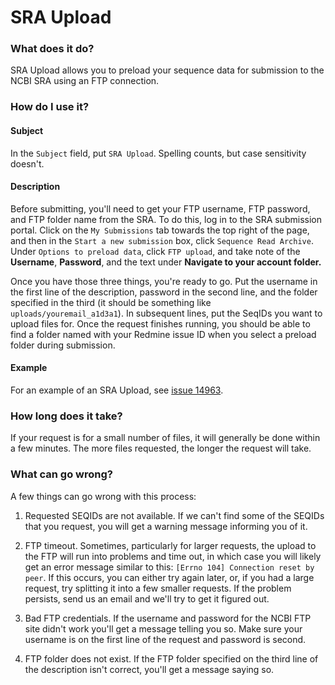 # SRA Upload

### What does it do?

SRA Upload allows you to preload your sequence data for submission to the NCBI SRA using an FTP connection.

### How do I use it?

#### Subject

In the `Subject` field, put `SRA Upload`. Spelling counts, but case sensitivity doesn't.

#### Description

Before submitting, you'll need to get your FTP username, FTP password, and FTP folder name from the SRA.
To do this, log in to the SRA submission portal. Click on the `My Submissions` tab towards the top right of the page,
and then in the `Start a new submission` box, click `Sequence Read Archive`. Under `Options to preload data`, click 
`FTP upload`, and take note of the __Username__, __Password__, and the text under __Navigate to your account folder.__

Once you have those three things, you're ready to go. Put the username in the first line of the description, password 
in the second line, and the folder specified in the third (it should be something like `uploads/youremail_a1d3a1`).
In subsequent lines, put the SeqIDs you want to upload files for. Once the request finishes running, you should be 
able to find a folder named with your Redmine issue ID when you select a preload folder during submission.

#### Example

For an example of an SRA Upload, see [issue 14963](https://redmine.biodiversity.agr.gc.ca/issues/14963).

### How long does it take?

If your request is for a small number of files, it will generally be done within a few minutes. The more files requested,
the longer the request will take.

### What can go wrong?

A few things can go wrong with this process:

1) Requested SEQIDs are not available. If we can't find some of the SEQIDs that you request, you will get a warning
message informing you of it.

2) FTP timeout. Sometimes, particularly for larger requests, the upload to the FTP will run into problems and time out,
in which case you will likely get an error message similar to this: `[Errno 104] Connection reset by peer`. If this occurs,
you can either try again later, or, if you had a large request, try splitting it into a few smaller requests. If the
problem persists, send us an email and we'll try to get it figured out.

3) Bad FTP credentials. If the username and password for the NCBI FTP site didn't work you'll get a message telling you so.
Make sure your username is on the first line of the request and password is second.

4) FTP folder does not exist. If the FTP folder specified on the third line of the description isn't correct,
you'll get a message saying so.